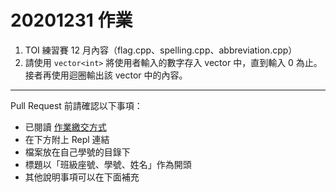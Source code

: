 # 20201231 作業

1. TOI 練習賽 12 月內容（flag.cpp、spelling.cpp、abbreviation.cpp）
2. 請使用 `vector<int>` 將使用者輸入的數字存入 vector 中，直到輸入 0 為止。接者再使用迴圈輸出該 vector 中的內容。

---

Pull Request 前請確認以下事項：

* 已閱讀 [作業繳交方式](https://hackmd.io/@nssh/nscsc/%2F%40nssh%2Fsummit-homework)
* 在下方附上 Repl 連結
* 檔案放在自己學號的目錄下
* 標題以「班級座號、學號、姓名」作為開頭
* 其他說明事項可以在下面補充
